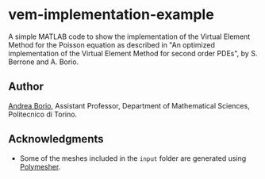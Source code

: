 # vem-implementation-example
A simple MATLAB code to show the implementation of the Virtual Element Method for the Poisson equation as described in "An optimized implementation of the Virtual Element Method for second order PDEs", by S. Berrone and A. Borio.

## Author ##

[Andrea Borio](https://github.com/andrea-borio "Andrea Borio"), Assistant Professor, Department of Mathematical Sciences, Politecnico di Torino.

## Acknowledgments ##
* Some of the meshes included in the `input` folder are generated using [Polymesher](https://paulino.ce.gatech.edu/software.html).
